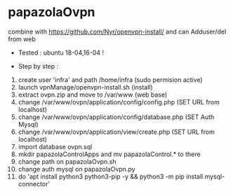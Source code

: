# papazolaOvpn
combine with https://github.com/Nyr/openvpn-install/ and can Adduser/del from web

- Tested : ubuntu 18-04,16-04 !

- Step by step :
1. create user 'infra' and path /home/infra (sudo permision active)
2. launch vpnManage/openvpn-install.sh (install)
3. extract ovpn.zip and move to /var/www (web base)
4. change /var/www/ovpn/application/config/config.php (SET URL from localhost)
5. change /var/www/ovpn/application/config/database.php (SET Auth Mysql)
6. change /var/www/ovpn/application/view/create.php (SET URL from localhost)
7. import database ovpn.sql
8. mkdir papazolaControlApps and mv papazolaControl.* to there
9. change path on papazolaOvpn.sh
10. change auth mysql on papazolaOvpn.py
11. do 'apt install python3 python3-pip -y && python3 -m pip install mysql-connector'
